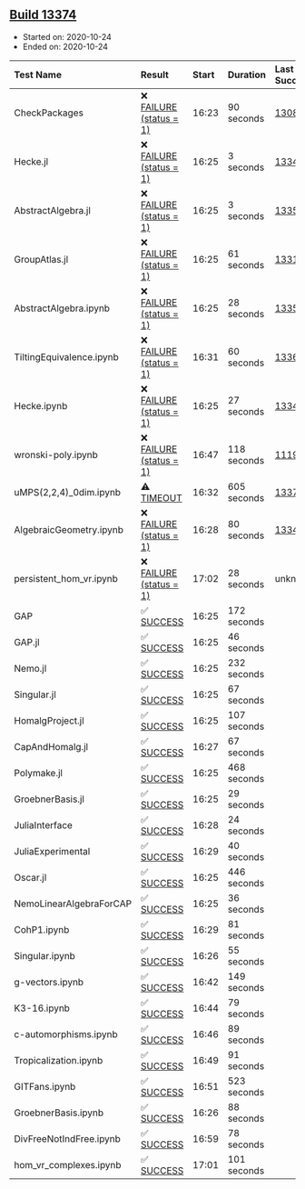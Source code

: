 ## [Build 13374](https://oscarci.mathematik.uni-kl.de/job/oscar/13374/)

* Started on: 2020-10-24
* Ended on: 2020-10-24

| Test Name    | Result | Start | Duration | Last Success | First Failure |
|:-------------|:-------|:------|:---------|:-------------|:--------------|
| CheckPackages | ❌ [FAILURE (status = 1)](https://oscarci.mathematik.uni-kl.de/job/oscar/13374/artifact/logs/build-13374/CheckPackages.log) | 16:23 | 90 seconds | [13085](https://oscarci.mathematik.uni-kl.de/job/oscar/13085/) | [13086](https://oscarci.mathematik.uni-kl.de/job/oscar/13086/) |
| Hecke.jl | ❌ [FAILURE (status = 1)](https://oscarci.mathematik.uni-kl.de/job/oscar/13374/artifact/logs/build-13374/Hecke.jl.log) | 16:25 | 3 seconds | [13341](https://oscarci.mathematik.uni-kl.de/job/oscar/13341/) | [13342](https://oscarci.mathematik.uni-kl.de/job/oscar/13342/) |
| AbstractAlgebra.jl | ❌ [FAILURE (status = 1)](https://oscarci.mathematik.uni-kl.de/job/oscar/13374/artifact/logs/build-13374/AbstractAlgebra.jl.log) | 16:25 | 3 seconds | [13355](https://oscarci.mathematik.uni-kl.de/job/oscar/13355/) | [13356](https://oscarci.mathematik.uni-kl.de/job/oscar/13356/) |
| GroupAtlas.jl | ❌ [FAILURE (status = 1)](https://oscarci.mathematik.uni-kl.de/job/oscar/13374/artifact/logs/build-13374/GroupAtlas.jl.log) | 16:25 | 61 seconds | [13311](https://oscarci.mathematik.uni-kl.de/job/oscar/13311/) | [13312](https://oscarci.mathematik.uni-kl.de/job/oscar/13312/) |
| AbstractAlgebra.ipynb | ❌ [FAILURE (status = 1)](https://oscarci.mathematik.uni-kl.de/job/oscar/13374/artifact/logs/build-13374/AbstractAlgebra.ipynb.log) | 16:25 | 28 seconds | [13355](https://oscarci.mathematik.uni-kl.de/job/oscar/13355/) | [13356](https://oscarci.mathematik.uni-kl.de/job/oscar/13356/) |
| TiltingEquivalence.ipynb | ❌ [FAILURE (status = 1)](https://oscarci.mathematik.uni-kl.de/job/oscar/13374/artifact/logs/build-13374/TiltingEquivalence.ipynb.log) | 16:31 | 60 seconds | [13368](https://oscarci.mathematik.uni-kl.de/job/oscar/13368/) | [13369](https://oscarci.mathematik.uni-kl.de/job/oscar/13369/) |
| Hecke.ipynb | ❌ [FAILURE (status = 1)](https://oscarci.mathematik.uni-kl.de/job/oscar/13374/artifact/logs/build-13374/Hecke.ipynb.log) | 16:25 | 27 seconds | [13341](https://oscarci.mathematik.uni-kl.de/job/oscar/13341/) | [13342](https://oscarci.mathematik.uni-kl.de/job/oscar/13342/) |
| wronski-poly.ipynb | ❌ [FAILURE (status = 1)](https://oscarci.mathematik.uni-kl.de/job/oscar/13374/artifact/logs/build-13374/wronski-poly.ipynb.log) | 16:47 | 118 seconds | [11192](https://oscarci.mathematik.uni-kl.de/job/oscar/11192/) | [11193](https://oscarci.mathematik.uni-kl.de/job/oscar/11193/) |
| uMPS(2,2,4)_0dim.ipynb | ⚠ [TIMEOUT](https://oscarci.mathematik.uni-kl.de/job/oscar/13374/artifact/logs/build-13374/uMPS-2-2-4-_0dim.ipynb.log) | 16:32 | 605 seconds | [13373](https://oscarci.mathematik.uni-kl.de/job/oscar/13373/) | [13374](https://oscarci.mathematik.uni-kl.de/job/oscar/13374/) |
| AlgebraicGeometry.ipynb | ❌ [FAILURE (status = 1)](https://oscarci.mathematik.uni-kl.de/job/oscar/13374/artifact/logs/build-13374/AlgebraicGeometry.ipynb.log) | 16:28 | 80 seconds | [13341](https://oscarci.mathematik.uni-kl.de/job/oscar/13341/) | [13342](https://oscarci.mathematik.uni-kl.de/job/oscar/13342/) |
| persistent_hom_vr.ipynb | ❌ [FAILURE (status = 1)](https://oscarci.mathematik.uni-kl.de/job/oscar/13374/artifact/logs/build-13374/persistent_hom_vr.ipynb.log) | 17:02 | 28 seconds | unknown | unknown |
| GAP | ✅ [SUCCESS](https://oscarci.mathematik.uni-kl.de/job/oscar/13374/artifact/logs/build-13374/GAP.log) | 16:25 | 172 seconds |  |  |
| GAP.jl | ✅ [SUCCESS](https://oscarci.mathematik.uni-kl.de/job/oscar/13374/artifact/logs/build-13374/GAP.jl.log) | 16:25 | 46 seconds |  |  |
| Nemo.jl | ✅ [SUCCESS](https://oscarci.mathematik.uni-kl.de/job/oscar/13374/artifact/logs/build-13374/Nemo.jl.log) | 16:25 | 232 seconds |  |  |
| Singular.jl | ✅ [SUCCESS](https://oscarci.mathematik.uni-kl.de/job/oscar/13374/artifact/logs/build-13374/Singular.jl.log) | 16:25 | 67 seconds |  |  |
| HomalgProject.jl | ✅ [SUCCESS](https://oscarci.mathematik.uni-kl.de/job/oscar/13374/artifact/logs/build-13374/HomalgProject.jl.log) | 16:25 | 107 seconds |  |  |
| CapAndHomalg.jl | ✅ [SUCCESS](https://oscarci.mathematik.uni-kl.de/job/oscar/13374/artifact/logs/build-13374/CapAndHomalg.jl.log) | 16:27 | 67 seconds |  |  |
| Polymake.jl | ✅ [SUCCESS](https://oscarci.mathematik.uni-kl.de/job/oscar/13374/artifact/logs/build-13374/Polymake.jl.log) | 16:25 | 468 seconds |  |  |
| GroebnerBasis.jl | ✅ [SUCCESS](https://oscarci.mathematik.uni-kl.de/job/oscar/13374/artifact/logs/build-13374/GroebnerBasis.jl.log) | 16:25 | 29 seconds |  |  |
| JuliaInterface | ✅ [SUCCESS](https://oscarci.mathematik.uni-kl.de/job/oscar/13374/artifact/logs/build-13374/JuliaInterface.log) | 16:28 | 24 seconds |  |  |
| JuliaExperimental | ✅ [SUCCESS](https://oscarci.mathematik.uni-kl.de/job/oscar/13374/artifact/logs/build-13374/JuliaExperimental.log) | 16:29 | 40 seconds |  |  |
| Oscar.jl | ✅ [SUCCESS](https://oscarci.mathematik.uni-kl.de/job/oscar/13374/artifact/logs/build-13374/Oscar.jl.log) | 16:25 | 446 seconds |  |  |
| NemoLinearAlgebraForCAP | ✅ [SUCCESS](https://oscarci.mathematik.uni-kl.de/job/oscar/13374/artifact/logs/build-13374/NemoLinearAlgebraForCAP.log) | 16:25 | 36 seconds |  |  |
| CohP1.ipynb | ✅ [SUCCESS](https://oscarci.mathematik.uni-kl.de/job/oscar/13374/artifact/logs/build-13374/CohP1.ipynb.log) | 16:29 | 81 seconds |  |  |
| Singular.ipynb | ✅ [SUCCESS](https://oscarci.mathematik.uni-kl.de/job/oscar/13374/artifact/logs/build-13374/Singular.ipynb.log) | 16:26 | 55 seconds |  |  |
| g-vectors.ipynb | ✅ [SUCCESS](https://oscarci.mathematik.uni-kl.de/job/oscar/13374/artifact/logs/build-13374/g-vectors.ipynb.log) | 16:42 | 149 seconds |  |  |
| K3-16.ipynb | ✅ [SUCCESS](https://oscarci.mathematik.uni-kl.de/job/oscar/13374/artifact/logs/build-13374/K3-16.ipynb.log) | 16:44 | 79 seconds |  |  |
| c-automorphisms.ipynb | ✅ [SUCCESS](https://oscarci.mathematik.uni-kl.de/job/oscar/13374/artifact/logs/build-13374/c-automorphisms.ipynb.log) | 16:46 | 89 seconds |  |  |
| Tropicalization.ipynb | ✅ [SUCCESS](https://oscarci.mathematik.uni-kl.de/job/oscar/13374/artifact/logs/build-13374/Tropicalization.ipynb.log) | 16:49 | 91 seconds |  |  |
| GITFans.ipynb | ✅ [SUCCESS](https://oscarci.mathematik.uni-kl.de/job/oscar/13374/artifact/logs/build-13374/GITFans.ipynb.log) | 16:51 | 523 seconds |  |  |
| GroebnerBasis.ipynb | ✅ [SUCCESS](https://oscarci.mathematik.uni-kl.de/job/oscar/13374/artifact/logs/build-13374/GroebnerBasis.ipynb.log) | 16:26 | 88 seconds |  |  |
| DivFreeNotIndFree.ipynb | ✅ [SUCCESS](https://oscarci.mathematik.uni-kl.de/job/oscar/13374/artifact/logs/build-13374/DivFreeNotIndFree.ipynb.log) | 16:59 | 78 seconds |  |  |
| hom_vr_complexes.ipynb | ✅ [SUCCESS](https://oscarci.mathematik.uni-kl.de/job/oscar/13374/artifact/logs/build-13374/hom_vr_complexes.ipynb.log) | 17:01 | 101 seconds |  |  |
